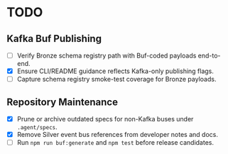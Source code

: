 # TODO

## Kafka Buf Publishing

- [ ] Verify Bronze schema registry path with Buf-coded payloads end-to-end.
- [x] Ensure CLI/README guidance reflects Kafka-only publishing flags.
- [ ] Capture schema registry smoke-test coverage for Bronze payloads.

## Repository Maintenance

- [x] Prune or archive outdated specs for non-Kafka buses under `.agent/specs`.
- [x] Remove Silver event bus references from developer notes and docs.
- [ ] Run `npm run buf:generate` and `npm test` before release candidates.
